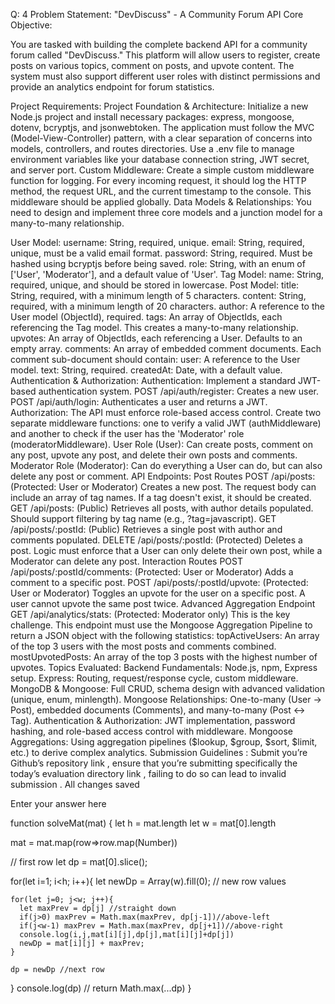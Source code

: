 Q: 4
Problem Statement: "DevDiscuss" - A Community Forum API
Core Objective:

You are tasked with building the complete backend API for a community forum called "DevDiscuss." This platform will allow users to register, create posts on various topics, comment on posts, and upvote content. The system must also support different user roles with distinct permissions and provide an analytics endpoint for forum statistics.

Project Requirements:
Project Foundation & Architecture:
Initialize a new Node.js project and install necessary packages: express, mongoose, dotenv, bcryptjs, and jsonwebtoken.
The application must follow the MVC (Model-View-Controller) pattern, with a clear separation of concerns into models, controllers, and routes directories.
Use a .env file to manage environment variables like your database connection string, JWT secret, and server port.
Custom Middleware:
Create a simple custom middleware function for logging. For every incoming request, it should log the HTTP method, the request URL, and the current timestamp to the console. This middleware should be applied globally.
Data Models & Relationships:
You need to design and implement three core models and a junction model for a many-to-many relationship.

User Model:
username: String, required, unique.
email: String, required, unique, must be a valid email format.
password: String, required. Must be hashed using bcryptjs before being saved.
role: String, with an enum of ['User', 'Moderator'], and a default value of 'User'.
Tag Model:
name: String, required, unique, and should be stored in lowercase.
Post Model:
title: String, required, with a minimum length of 5 characters.
content: String, required, with a minimum length of 20 characters.
author: A reference to the User model (ObjectId), required.
tags: An array of ObjectIds, each referencing the Tag model. This creates a many-to-many relationship.
upvotes: An array of ObjectIds, each referencing a User. Defaults to an empty array.
comments: An array of embedded comment documents. Each comment sub-document should contain:
user: A reference to the User model.
text: String, required.
createdAt: Date, with a default value.
Authentication & Authorization:
Authentication: Implement a standard JWT-based authentication system.
POST /api/auth/register: Creates a new user.
POST /api/auth/login: Authenticates a user and returns a JWT.
Authorization: The API must enforce role-based access control.
Create two separate middleware functions: one to verify a valid JWT (authMiddleware) and another to check if the user has the 'Moderator' role (moderatorMiddleware).
User Role (User): Can create posts, comment on any post, upvote any post, and delete their own posts and comments.
Moderator Role (Moderator): Can do everything a User can do, but can also delete any post or comment.
API Endpoints:
Post Routes
POST /api/posts: (Protected: User or Moderator) Creates a new post. The request body can include an array of tag names. If a tag doesn't exist, it should be created.
GET /api/posts: (Public) Retrieves all posts, with author details populated. Should support filtering by tag name (e.g., ?tag=javascript).
GET /api/posts/:postId: (Public) Retrieves a single post with author and comments populated.
DELETE /api/posts/:postId: (Protected) Deletes a post. Logic must enforce that a User can only delete their own post, while a Moderator can delete any post.
Interaction Routes
POST /api/posts/:postId/comments: (Protected: User or Moderator) Adds a comment to a specific post.
POST /api/posts/:postId/upvote: (Protected: User or Moderator) Toggles an upvote for the user on a specific post. A user cannot upvote the same post twice.
Advanced Aggregation Endpoint
GET /api/analytics/stats: (Protected: Moderator only)
This is the key challenge. This endpoint must use the Mongoose Aggregation Pipeline to return a JSON object with the following statistics:
topActiveUsers: An array of the top 3 users with the most posts and comments combined.
mostUpvotedPosts: An array of the top 3 posts with the highest number of upvotes.
Topics Evaluated:
Backend Fundamentals: Node.js, npm, Express setup.
Express: Routing, request/response cycle, custom middleware.
MongoDB & Mongoose: Full CRUD, schema design with advanced validation (unique, enum, minlength).
Mongoose Relationships: One-to-many (User -> Post), embedded documents (Comments), and many-to-many (Post <-> Tag).
Authentication & Authorization: JWT implementation, password hashing, and role-based access control with middleware.
Mongoose Aggregations: Using aggregation pipelines ($lookup, $group, $sort, $limit, etc.) to derive complex analytics.
Submission Guidelines :
Submit you’re Github’s repository link , ensure that you’re submitting specifically the today’s evaluation directory link , failing to do so can lead to invalid submission .
All changes saved

Enter your answer here

function solveMat(mat) {
  let h = mat.length
  let w = mat[0].length
  
  mat = mat.map(row=>row.map(Number))
  
  // first row
  let dp = mat[0].slice();
  
  for(let i=1; i<h; i++){
    let newDp = Array(w).fill(0); // new row values
    
    for(let j=0; j<w; j++){
      let maxPrev = dp[j] //straight down
      if(j>0) maxPrev = Math.max(maxPrev, dp[j-1])//above-left
      if(j<w-1) maxPrev = Math.max(maxPrev, dp[j+1])//above-right
      console.log(i,j,mat[i][j],dp[j],mat[i][j]+dp[j])
      newDp = mat[i][j] + maxPrev;
    }
    
    dp = newDp //next row
    
  }
  console.log(dp)
  // return Math.max(...dp)
}


